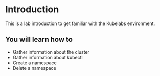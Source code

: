 # Introduction

This is a lab introduction to get familiar with the Kubelabs environment.


## You will learn how to
- Gather information about the cluster
- Gather information about kubectl
- Create a namespace
- Delete a namespace